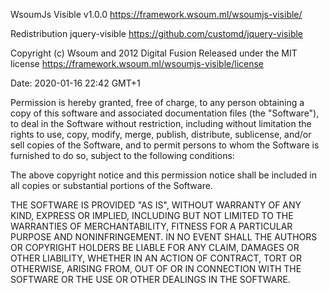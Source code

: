    WsoumJs Visible v1.0.0
   https://framework.wsoum.ml/wsoumjs-visible/
  
   Redistribution jquery-visible
   https://github.com/customd/jquery-visible
  
   Copyright (c) Wsoum and 2012 Digital Fusion
   Released under the MIT license
   https://framework.wsoum.ml/wsoumjs-visible/license
  
   Date: 2020-01-16 22:42 GMT+1

Permission is hereby granted, free of charge, to any person obtaining
a copy of this software and associated documentation files (the
"Software"), to deal in the Software without restriction, including
without limitation the rights to use, copy, modify, merge, publish,
distribute, sublicense, and/or sell copies of the Software, and to
permit persons to whom the Software is furnished to do so, subject to
the following conditions:

The above copyright notice and this permission notice shall be
included in all copies or substantial portions of the Software.

THE SOFTWARE IS PROVIDED "AS IS", WITHOUT WARRANTY OF ANY KIND,
EXPRESS OR IMPLIED, INCLUDING BUT NOT LIMITED TO THE WARRANTIES OF
MERCHANTABILITY, FITNESS FOR A PARTICULAR PURPOSE AND
NONINFRINGEMENT. IN NO EVENT SHALL THE AUTHORS OR COPYRIGHT HOLDERS BE
LIABLE FOR ANY CLAIM, DAMAGES OR OTHER LIABILITY, WHETHER IN AN ACTION
OF CONTRACT, TORT OR OTHERWISE, ARISING FROM, OUT OF OR IN CONNECTION
WITH THE SOFTWARE OR THE USE OR OTHER DEALINGS IN THE SOFTWARE.